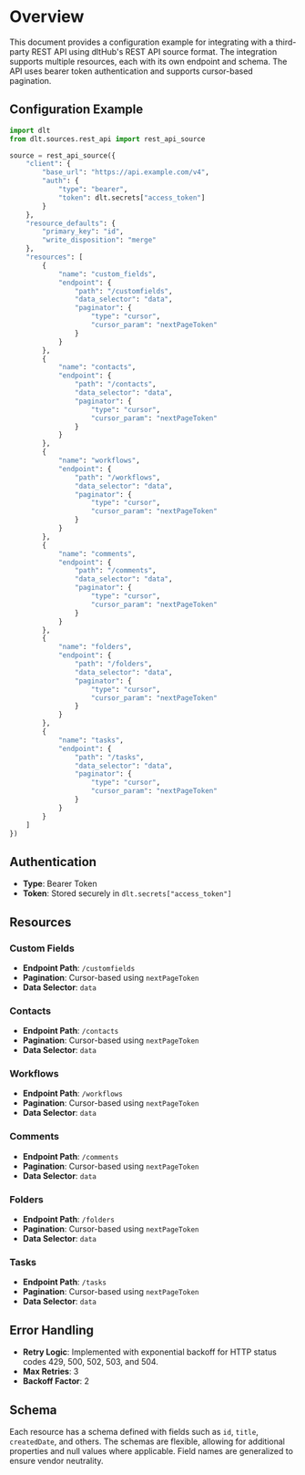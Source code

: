 # Overview

This document provides a configuration example for integrating with a third-party REST API using dltHub's REST API source format. The integration supports multiple resources, each with its own endpoint and schema. The API uses bearer token authentication and supports cursor-based pagination.

## Configuration Example

```python
import dlt
from dlt.sources.rest_api import rest_api_source

source = rest_api_source({
    "client": {
        "base_url": "https://api.example.com/v4",
        "auth": {
            "type": "bearer",
            "token": dlt.secrets["access_token"]
        }
    },
    "resource_defaults": {
        "primary_key": "id",
        "write_disposition": "merge"
    },
    "resources": [
        {
            "name": "custom_fields",
            "endpoint": {
                "path": "/customfields",
                "data_selector": "data",
                "paginator": {
                    "type": "cursor",
                    "cursor_param": "nextPageToken"
                }
            }
        },
        {
            "name": "contacts",
            "endpoint": {
                "path": "/contacts",
                "data_selector": "data",
                "paginator": {
                    "type": "cursor",
                    "cursor_param": "nextPageToken"
                }
            }
        },
        {
            "name": "workflows",
            "endpoint": {
                "path": "/workflows",
                "data_selector": "data",
                "paginator": {
                    "type": "cursor",
                    "cursor_param": "nextPageToken"
                }
            }
        },
        {
            "name": "comments",
            "endpoint": {
                "path": "/comments",
                "data_selector": "data",
                "paginator": {
                    "type": "cursor",
                    "cursor_param": "nextPageToken"
                }
            }
        },
        {
            "name": "folders",
            "endpoint": {
                "path": "/folders",
                "data_selector": "data",
                "paginator": {
                    "type": "cursor",
                    "cursor_param": "nextPageToken"
                }
            }
        },
        {
            "name": "tasks",
            "endpoint": {
                "path": "/tasks",
                "data_selector": "data",
                "paginator": {
                    "type": "cursor",
                    "cursor_param": "nextPageToken"
                }
            }
        }
    ]
})
```

## Authentication

- **Type**: Bearer Token
- **Token**: Stored securely in `dlt.secrets["access_token"]`

## Resources

### Custom Fields
- **Endpoint Path**: `/customfields`
- **Pagination**: Cursor-based using `nextPageToken`
- **Data Selector**: `data`

### Contacts
- **Endpoint Path**: `/contacts`
- **Pagination**: Cursor-based using `nextPageToken`
- **Data Selector**: `data`

### Workflows
- **Endpoint Path**: `/workflows`
- **Pagination**: Cursor-based using `nextPageToken`
- **Data Selector**: `data`

### Comments
- **Endpoint Path**: `/comments`
- **Pagination**: Cursor-based using `nextPageToken`
- **Data Selector**: `data`

### Folders
- **Endpoint Path**: `/folders`
- **Pagination**: Cursor-based using `nextPageToken`
- **Data Selector**: `data`

### Tasks
- **Endpoint Path**: `/tasks`
- **Pagination**: Cursor-based using `nextPageToken`
- **Data Selector**: `data`

## Error Handling

- **Retry Logic**: Implemented with exponential backoff for HTTP status codes 429, 500, 502, 503, and 504.
- **Max Retries**: 3
- **Backoff Factor**: 2

## Schema

Each resource has a schema defined with fields such as `id`, `title`, `createdDate`, and others. The schemas are flexible, allowing for additional properties and null values where applicable. Field names are generalized to ensure vendor neutrality.
